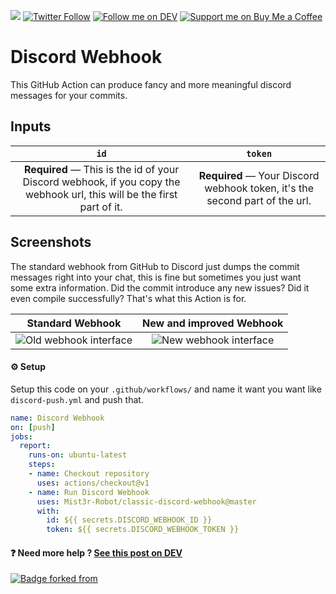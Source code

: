 [![](https://img.shields.io/badge/-Github_Actions-2088FF?style=for-the-badge&logo=github-actions&logoColor=white)](https://github.com/marketplace/actions/classic-discord-webhooks) [![Twitter Follow](https://img.shields.io/twitter/follow/Thomasbnt_?color=%231DA1F2&label=Follow%20me&logo=Twitter&style=for-the-badge)](https://twitter.com/Thomasbnt_) [![Follow me on DEV](https://img.shields.io/badge/dev.to-%2308090A.svg?&style=for-the-badge&logo=dev.to&logoColor=white&alt=devto)](https://dev.to/thomasbnt) [![Support me on Buy Me a Coffee](https://img.shields.io/badge/Support%20me-☕-orange.svg?style=for-the-badge)](https://www.buymeacoffee.com/thomasbnt?via=thomasbnt)

# Discord Webhook
This GitHub Action can produce fancy and more meaningful discord messages for your commits.

## Inputs

| `id` | `token` |
|:-----------:|:----------------------------------------------------------:|
| **Required** — This is the id of your Discord webhook, if you copy the webhook url, this will be the first part of it. | **Required** — Your Discord webhook token, it's the second part of the url. |

## Screenshots
The standard webhook from GitHub to Discord just dumps the commit messages right into your chat, this is fine but sometimes you just want some extra information. Did the commit introduce any new issues? Did it even compile successfully? That's what this Action is for.

| Standard Webhook | New and improved Webhook |
|:-----------:|:----------------------------------------------------------:|
| ![Old webhook interface](https://user-images.githubusercontent.com/14293805/90334058-11e81900-dfcb-11ea-8de0-f01a7591254d.png) | ![New webhook interface](https://user-images.githubusercontent.com/14293805/90334049-0268d000-dfcb-11ea-80ff-e8686bab8df5.png) |



#### ⚙ Setup
Setup this code on your  `.github/workflows/` and name it want you want like `discord-push.yml` and push that. 
```yml
name: Discord Webhook
on: [push]
jobs:
  report:
    runs-on: ubuntu-latest
    steps:
    - name: Checkout repository
      uses: actions/checkout@v1
    - name: Run Discord Webhook
      uses: Mist3r-Robot/classic-discord-webhook@master
      with:
        id: ${{ secrets.DISCORD_WEBHOOK_ID }}
        token: ${{ secrets.DISCORD_WEBHOOK_TOKEN }}
```

#### ❓ Need more help ? [See this post on DEV](https://dev.to/mrrobot/follow-your-repository-from-discord-52ge) 

[![Badge forked from](https://img.shields.io/badge/Forked-from%20Slimefun%2Fdiscordwebhook-black?logo=GitHub&style=for-the-badge)](https://github.com/Slimefun/discord-webhook)
